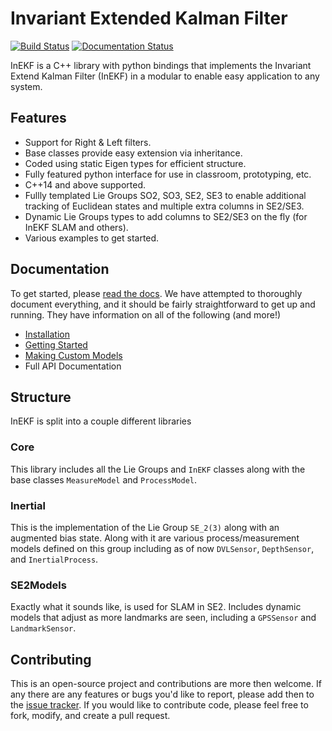 # Invariant Extended Kalman Filter
[![Build Status](https://robots.et.byu.edu:4000/api/badges/frostlab/inekf/status.svg)](https://robots.et.byu.edu:4000/frostlab/inekf)
[![Documentation Status](https://readthedocs.org/projects/inekf/badge/?version=latest)](https://inekf.readthedocs.io/en/latest/?badge=latest)

InEKF is a C++ library with python bindings that implements the Invariant Extend Kalman Filter (InEKF) in a modular to enable easy application to any system.

## Features
- Support for Right & Left filters.
- Base classes provide easy extension via inheritance.
- Coded using static Eigen types for efficient structure.
- Fully featured python interface for use in classroom, prototyping, etc.
- C++14 and above supported.
- Fullly templated Lie Groups SO2, SO3, SE2, SE3 to enable additional tracking of Euclidean states and multiple extra columns in SE2/SE3.
- Dynamic Lie Groups types to add columns to SE2/SE3 on the fly (for InEKF SLAM and others).
- Various examples to get started.

## Documentation
To get started, please [read the docs](https://inekf.readthedocs.io/). We have attempted to thoroughly document everything, and it should be
fairly straightforward to get up and running. They have information on all of the following (and more!)

- [Installation](https://inekf.readthedocs.io/en/latest/usage/install.html)
- [Getting Started](https://inekf.readthedocs.io/en/latest/usage/start.html)
- [Making Custom Models](https://inekf.readthedocs.io/en/latest/usage/extend.html)
- Full API Documentation

## Structure
InEKF is split into a couple different libraries

### Core
This library includes all the Lie Groups and `InEKF` classes along with the base classes `MeasureModel` and `ProcessModel`.

### Inertial
This is the implementation of the Lie Group `SE_2(3)` along with an augmented bias state. Along with it are various process/measurement models defined on this group including as of now `DVLSensor`, `DepthSensor`, and `InertialProcess`.

### SE2Models
Exactly what it sounds like, is used for SLAM in SE2. Includes dynamic models that adjust as more landmarks are seen, including a `GPSSensor` and `LandmarkSensor`.

## Contributing
This is an open-source project and contributions are more then welcome. If any there are any features or bugs you'd like to report, please add then to the [issue tracker](https://bitbucket.org/frostlab/inekf/issues?status=new&status=open). If you would like to contribute code, please feel free to fork, modify, and create a pull request.